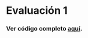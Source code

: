 # Evaluación 1
### Ver código completo [aquí](https://ciencia-de-datos-espaciales-2023-2.github.io/Ejercicio_2/).

